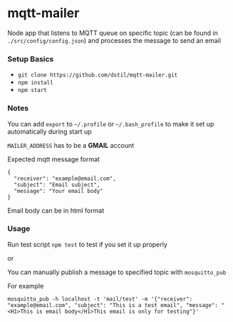 # mqtt-mailer

Node app that listens to MQTT queue on specific topic (can be found in `./src/config/config.json`) and processes the message to send an email

### Setup Basics
- `git clone https://github.com/dstil/mqtt-mailer.git`
- `npm install`
- `npm start`


### Notes
You can add `export` to `~/.profile` or `~/.bash_profile` to make it set up automatically during start up

`MAILER_ADDRESS` has to be a **GMAIL** account

Expected mqtt message format
```
{
  "receiver": "example@email.com",
  "subject": "Email subject",
  "message": "Your email body"
}
```
Email body can be in html format

### Usage
Run test script `npm test` to test if you set it up properly

or

You can manually publish a message to specified topic with `mosquitto_pub`

For example

`mosquitto_pub -h localhost -t 'mail/test' -m '{"receiver": "example@email.com", "subject": "This is a test email", "message": "<H1>This is email body</H1>This email is only for testing"}'`
